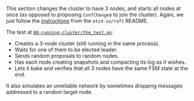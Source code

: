 This section changes the cluster to have 3 nodes, and starts all nodes at once (as opposed to proposing `ConfChange`s to join the cluster). Again, we just follow the [instructions](https://github.com/etcd-io/raft/blob/ffe5efcf/README.md?plain=1#L59-L73) from the `etcd-io/raft` README.

The test at [`08-running-cluster/the_test.go`](https://github.com/zvold/using-etcd-io-raft/blob/main/src/08-running-cluster/the_test.go):
- Creates a 3-node cluster (still running in the same process).
- Waits for one of them to be elected leader.
- Sends random proposals to random nodes.
- Has each node creating snapshots and compacting its log as it wishes.
- Lets it bake and verifies that all 3 nodes have the same FSM state at the end.

It also simulates an unreliable network by sometimes dropping messages addressed to a random target node.
